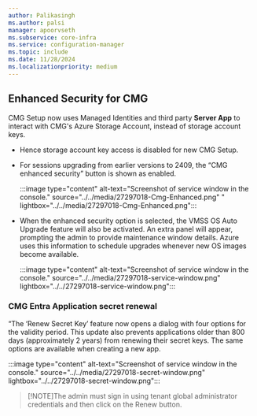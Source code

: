 ```yaml
---
author: Palikasingh
ms.author: palsi
manager: apoorvseth
ms.subservice: core-infra
ms.service: configuration-manager
ms.topic: include
ms.date: 11/28/2024
ms.localizationpriority: medium
---
```



## <a name="bkmk_CMGSecurity"></a>Enhanced Security for CMG


CMG Setup now uses Managed Identities and third party **Server App** to interact with CMG's Azure Storage Account, instead of storage account keys.
 - Hence storage account key access is disabled for new CMG Setup.

 - For sessions upgrading from earlier versions to 2409, the “CMG enhanced security” button is shown as enabled.
   
   :::image type="content" alt-text="Screenshot of service window in the console." source="../../media/27297018-Cmg-Enhanced.png" " lightbox="../../media/27297018-Cmg-Enhanced.png":::
    
 - When the enhanced security option is selected, the VMSS OS Auto Upgrade feature will also be activated. An extra panel will appear, prompting the admin to provide maintenance window details. Azure uses this information to schedule upgrades whenever new OS images become available.

   :::image type="content" alt-text="Screenshot of service window in the console." source="../../media/27297018-service-window.png" lightbox="../../27297018-service-window.png":::


### CMG Entra Application secret renewal

“The ‘Renew Secret Key’ feature now opens a dialog with four options for the validity period. This update also prevents applications older than 800 days (approximately 2 years) from renewing their secret keys. The same options are available when creating a new app.

   :::image type="content" alt-text="Screenshot of service window in the console." source="../../media/27297018-secret-window.png" lightbox="../../27297018-secret-window.png":::

>[!NOTE]The admin must sign in using tenant global administrator credentials and then click on the Renew button.

